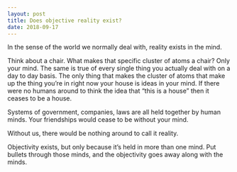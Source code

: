 ```yaml
---
layout: post
title: Does objective reality exist?
date: 2018-09-17
---
```


<p>In the sense of the world we normally deal with, reality exists in the mind.</p><p>Think about a chair. What makes that specific cluster of atoms a chair? Only your mind. The same is true of every single thing you actually deal with on a day to day basis. The only thing that makes the cluster of atoms that make up the thing you’re in right now your house is ideas in your mind. If there were no humans around to think the idea that “this is a house” then it ceases to be a house.</p><p>Systems of government, companies, laws are all held together by human minds. Your friendships would cease to be without your mind.</p><p>Without us, there would be nothing around to call it reality.</p><p>Objectivity exists, but only because it’s held in more than one mind. Put bullets through those minds, and the objectivity goes away along with the minds.</p>

